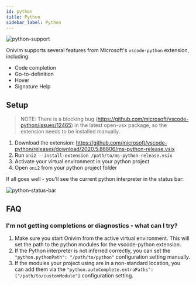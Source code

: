 ```yaml
---
id: python
title: Python
sidebar_label: Python
---
```


![python-support](https://user-images.githubusercontent.com/13532591/87734981-f9e16780-c788-11ea-864e-eadef5958a70.png)

Onivim supports several features from Microsoft's `vscode-python` extension, including:

- Code completion
- Go-to-definition
- Hover
- Signature Help

## Setup 

> NOTE: There is a blocking bug (https://github.com/microsoft/vscode-python/issues/12465) in the latest open-vsx package, so the extension
needs to be installed manually.

1) Download the extension: https://github.com/microsoft/vscode-python/releases/download/2020.5.86806/ms-python-release.vsix
2) Run `oni2 --install-extension /path/to/ms-python-release.vsix`
3) Activate your virtual environment in your python project
4) Open `oni2` from your python project folder

If all goes well - you'll see the current python interpreter in the status bar:

![python-status-bar](https://user-images.githubusercontent.com/13532591/87735005-141b4580-c789-11ea-9c68-a3583cd4b397.png)

## FAQ

### I'm not getting completions or diagnostics - what can I try?

1) Make sure you start Onivim from the active virtual environment. This will set the path to the python modules for the vscode-python extension.
2) If the Python interpreter is not inferred correctly, you can set the `"python.pythonPath": "/path/to/python"` configuration setting manually.
3) If the modules your project using are in a non-standard location, you can add them via the `"python.autoComplete.extraPaths": ["/path/to/customModule"]` configuration setting.
